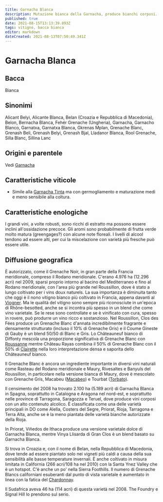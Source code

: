 ```yaml
---
title: Garnacha Blanca
description: Mutazione bianca della Garnacha, produce bianchi corposi.
published: true
date: 2021-08-15T13:13:39.893Z
tags: vitigno, bacca bianca
editor: markdown
dateCreated: 2021-08-13T07:50:49.341Z
---
```


# Garnacha Blanca

## Bacca
Bianca

## Sinonimi
Alicant Belyi, Alicante Blanca, Belan (Croazia e Repubblica di Macedonia), Belon, Bernacha Blanca, Fehér Grenache (Ungheria), Garnacha, Garnacho Blanco, Garnatxa, Garnatxa Blanca, Gkrenas Mplan, Grenache Blanc, Grenash Beli, Grenash Belyi, Grenash Bjal, Lladanor Blanca, Rool Grenache, Silla Blanc, Sillina Lanc

## Origini e parentele
Vedi [Garnacha](/vitigni/bacca-nera/garnacha)

## Caratteristiche viticole

- Simile alla [Garnacha Tinta](/vitigni/bacca-nera/garnacha-tinta) ma con germogliamento e maturazione medi e meno sensibile alla coltura.

## Caratteristiche enologiche

I grandi vini, a volte robusti, sono ricchi di estratto ma possono essere inclini all'ossidazione precoce. Gli aromi sono probabilmente di frutta verde molto matura (greengages?) con alcune note floreali. I livelli di alcool tendono ad essere alti, per cui la miscelazione con varietà più fresche può essere utile.

## Diffusione geografica

È autorizzato, come il Grenache Noir, in gran parte della Francia meridionale, compreso il Rodano meridionale. C'erano 4.976 ha (12.296 acri) nel 2009, sparsi proprio intorno al bacino del Mediterraneo e fino al Rodano meridionale, con l'area più grande nel Roussillon, dove è stato a lungo coltivato per i vins doux naturels. La sua importanza è diminuita tanto che oggi è il nono vitigno bianco più coltivato in Francia, appena davanti al [Viogner](/vitigni/bacca-bianca/viogner). Ma le qualità del vitigno sono sempre più riconosciute in un'epoca di Rhône-besotted, anche se si incontra più spesso in un blend che come vino varietale. Se le rese sono controllate e se è vinificato con cura, spesso in rovere, può produrre un vino ricco e sostanzioso. Nel Roussillon, Clos des Fées produce un Grenache Blanc d'annata incredibilmente fragrante e densamente strutturato (incluso il 10% di Grenache Gris) e il Coume Gineste di Gauby è un blend 50/50 di Blanc e Gris. Lo Châteauneuf bianco di Diffonty mescola una proporzione significativa di Grenache Blanc con [Roussanne](/vitigni/bacca-bianca/roussanne) mentre Château Rayas combina il 50% di Grenache Blanc con il 50% di [Clairette](/vitigni/bacca-bianca/clairette) nella loro interpretazione densa e saporita dello Châteauneuf bianco.

Il Grenache Blanc è ancora un ingrediente importante in diversi vini naturali come Rasteau del Rodano meridionale e Maury, Rivesaltes e Banyuls del Roussillon, in particolare nella versione bianca di Maury, dove è mescolato con Grenache Gris, Macabeu ([Macabeo](/vitigni/bacca-bianca/macabeo)) e Tourbat ([Torbato](/vitigni/bacca-bianca/torbato)).

Il censimento del 2008 ha trovato 2.100 ha (5.189 acri) di Garnacha Blanca in Spagna, soprattutto in Catalogna e Aragona nel nord-est, e soprattutto nelle province di Tarragona, Saragozza e Teruel, dove produce vini corposi con un alto contenuto alcolico. È classificata come una delle varietà principali in DO come Alella, Costers del Segre, Priorat, Rioja, Tarragona e Terra Alta, anche se è la meno piantata delle varietà bianche autorizzate della Rioja.

In Priorat, Viñedos de Ithaca produce una versione varietale dolce di Garnacha Blanca, mentre Vinya Llisarda di Gran Clos è un blend basato su Garnacha Blanca.

Si trova in Croazia e, con il nome di Belan, nella Repubblica di Macedonia, dove tende ad essere piantato solo nei vigneti più caldi a causa della sua sensibilità alle basse temperature invernali. È anche coltivato in misura limitata in California (266 acri/108 ha nel 2010) con la Santa Ynez Valley che è un hotspot. C'è anche un po' nella Sierra Foothills. Il numero di Grenache Blancs californiani esuberanti dal punto di vista varietale è aumentato in linea con la fatica del [Chardonnay](/vitigni/Francia/bacca-bianca/chardonnay).

Il Sudafrica aveva 46 ha (114 acri) di questa varietà nel 2008. The Foundry e Signal Hill lo prendono sul serio.